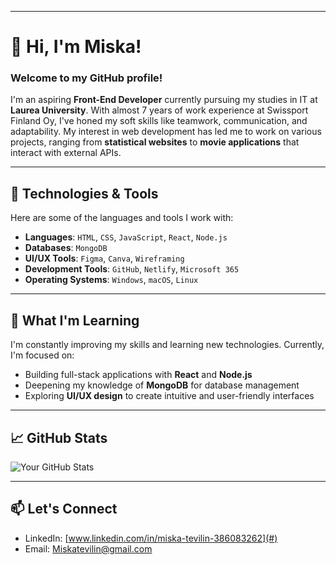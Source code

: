 
---

# 👋 Hi, I'm Miska!

### Welcome to my GitHub profile!

I'm an aspiring **Front-End Developer** currently pursuing my studies in IT at **Laurea University**. With almost 7 years of work experience at Swissport Finland Oy, I've honed my soft skills like teamwork, communication, and adaptability. My interest in web development has led me to work on various projects, ranging from **statistical websites** to **movie applications** that interact with external APIs.

---

## 🔧 **Technologies & Tools**

Here are some of the languages and tools I work with:

- **Languages**: `HTML`, `CSS`, `JavaScript`, `React`, `Node.js`
- **Databases**: `MongoDB`
- **UI/UX Tools**: `Figma`, `Canva`, `Wireframing`
- **Development Tools**: `GitHub`, `Netlify`, `Microsoft 365`
- **Operating Systems**: `Windows`, `macOS`, `Linux`

---

## 🌱 **What I'm Learning**

I'm constantly improving my skills and learning new technologies. Currently, I'm focused on:

- Building full-stack applications with **React** and **Node.js**
- Deepening my knowledge of **MongoDB** for database management
- Exploring **UI/UX design** to create intuitive and user-friendly interfaces

---

## 📈 **GitHub Stats**

![Your GitHub Stats](https://github-readme-stats.vercel.app/api?username=yourusername&show_icons=true&theme=radical)

---

## 📫 **Let's Connect**

- LinkedIn: [www.linkedin.com/in/miska-tevilin-386083262](#)
- Email: [Miskatevilin@gmail.com](mailto:your.email@example.com)
